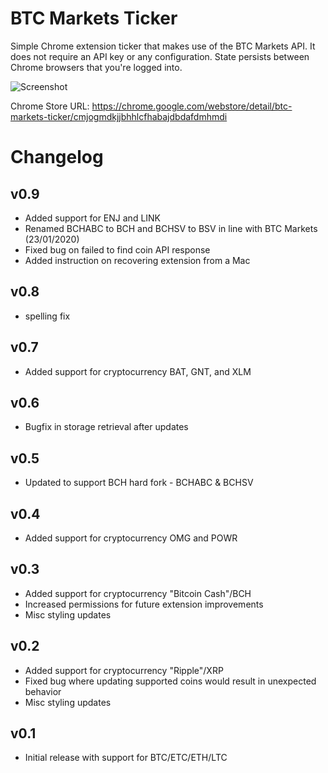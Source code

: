 # BTC Markets Ticker

Simple Chrome extension ticker that makes use of the BTC Markets API. It does not require an API key or any configuration. State persists between Chrome browsers that you're logged into.

![Screenshot](https://i.imgur.com/f2SPlpy.png)

Chrome Store URL: <https://chrome.google.com/webstore/detail/btc-markets-ticker/cmjogmdkjjbhhlcfhabajdbdafdmhmdi>

# Changelog

## v0.9
- Added support for ENJ and LINK
- Renamed BCHABC to BCH and BCHSV to BSV in line with BTC Markets (23/01/2020)
- Fixed bug on failed to find coin API response
- Added instruction on recovering extension from a Mac

## v0.8
- spelling fix

## v0.7
- Added support for cryptocurrency BAT, GNT, and XLM

## v0.6
- Bugfix in storage retrieval after updates

## v0.5
- Updated to support BCH hard fork - BCHABC & BCHSV

## v0.4
- Added support for cryptocurrency OMG and POWR

## v0.3
- Added support for cryptocurrency "Bitcoin Cash"/BCH
- Increased permissions for future extension improvements
- Misc styling updates

## v0.2
- Added support for cryptocurrency "Ripple"/XRP
- Fixed bug where updating supported coins would result in unexpected behavior
- Misc styling updates

## v0.1
- Initial release with support for BTC/ETC/ETH/LTC
